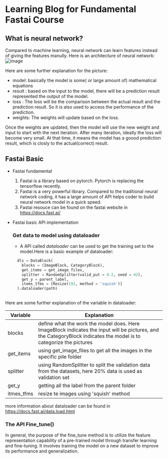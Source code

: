 # Learning Blog for Fundamental Fastai Course


## What is neural network?

  Compared to machine learning, neural network can learn features instead of giving the features manully. Here is an architecture of neural network:
![image](https://github.com/Tony1Yankai/blog.io/assets/132538779/42ddfac8-0084-4255-948e-a3f15054a381)

Here are some further explanation for the picture:
- model: basically the model is some( or large amount of) mathematical equations
- result : based on the input to the model, there will be a prediction result represented the output of the model.
- loss : The loss will be the comparison between the actual result and the prediction result. So it is also used to access the performance of the prediction.
- weights: The weights will update based on the loss.

Once the weights are updated, then the model will use the new weight and input to start with the next iteration. After many iteration, ideally the loss will become very small.
At that time, it means the model has a goood prediction result, which is closly to the actual(correct) result. 


## Fastai Basic

- Fastai fundamental
  1. Fastai is a library based on pytorch. Pytorch is replacing the tensorflow recently.
  2. Fastai is a very powerful library. Compared to the traditional neural network coding, it has a large amount of API helps coder to build neural network model in a quick speed.
  3. Fastai resouce can be found on the fastai website in https://docs.fast.ai/

- Fastai basic API implementation
  ### Get data to model using dataloader
  
  - A API called *dataloader* can be used to get the training set to the model.Here is a basic example of dataloader:
  ```python
    dls = DataBlock(
      blocks = (ImageBlock, CategoryBlock),
      get_items = get_image_files,
      splitter = RandomSplitter(valid_put = 0.2, seed = 42),
      get_y = parent_label,
      items_tfms = [Resize(192, method = 'squish')]
    ).dataloader(path)
    
Here are some further explanation of the variable in dataloader:


|Variable| Explanation |
|-|-|
|blocks | define what the work the model does. Here ImageBlock indicates the input will be pictures, and the CategoryBlock indicates the model is to categorize the pictures |
| get_items | using get_image_files to get all the images in the specific pile folder |
| splitter | using RandomSplitter to  split the validation data from the datasets, here 20% data is used as validation set |
| get_y | getting all the label from the parent folder | 
|itmes_tfms| resize te images using 'squish' method |

more information about dataloader can be found in https://docs.fast.ai/data.load.html

  ### The API Fine_tune()
In general, the purpose of the fine_tune method is to utilize the feature representation capability of a pre-trained model through transfer learning and fine-tuning. 
It involves training the model on a new dataset to improve its performance and generalization.


    
    
    
    
    
